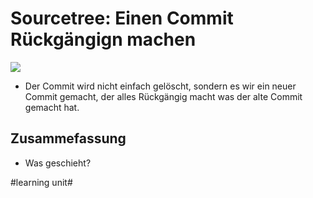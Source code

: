 # Sourcetree: Einen Commit Rückgängign machen

![][image-1]

- Der Commit wird nicht einfach gelöscht, sondern es wir ein neuer Commit gemacht, der alles Rückgängig macht was der alte Commit gemacht hat.

## Zusammefassung
- Was geschieht?

[image-1]:	assets/Bildschirmfoto%202023-11-22%20um%2009.51.45.png

#learning unit#